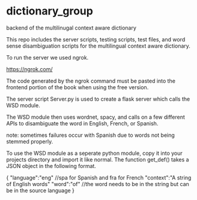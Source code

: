 # dictionary_group
backend of the multilinugal context aware dictionary 

This repo includes the server scripts, testing scripts, test files, and word sense disambiguation scripts for the multilingual context aware dictionary. 

To run the server we used ngrok.

https://ngrok.com/

The code generated by the ngrok command must be pasted into the frontend portion of the book when using the free version.

The server script Server.py is used to create a flask server which calls the WSD module.

The WSD module then uses wordnet, spacy, and calls on a few different APIs to disambiguate the word in English, French, or Spanish.

note: sometimes failures occur with Spanish due to words not being stemmed properly.

To use the WSD module as a seperate python module, copy it into your projects directory and import it like normal. The function get_def() takes a JSON object in the following format.

{
  "language":"eng" //spa for Spanish and fra for French
  "context":"A string of English words"
  "word":"of" //the word needs to be in the string but can be in the source language
}
